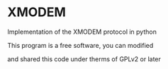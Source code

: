 # XMODEM

Implementation of the XMODEM protocol in python


This program is a free software, you can modified

and shared this code under therms of GPLv2 or later

